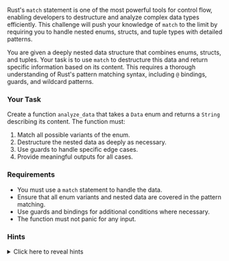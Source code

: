 Rust's `match` statement is one of the most powerful tools for control flow, enabling developers to destructure and analyze complex data types efficiently. This challenge will push your knowledge of `match` to the limit by requiring you to handle nested enums, structs, and tuple types with detailed patterns.

You are given a deeply nested data structure that combines enums, structs, and tuples. Your task is to use `match` to destructure this data and return specific information based on its content. This requires a thorough understanding of Rust's pattern matching syntax, including `@` bindings, guards, and wildcard patterns.

### Your Task

Create a function `analyze_data` that takes a `Data` enum and returns a `String` describing its content. The function must:

1. Match all possible variants of the enum.
2. Destructure the nested data as deeply as necessary.
3. Use guards to handle specific edge cases.
4. Provide meaningful outputs for all cases.

### Requirements

- You must use a `match` statement to handle the data.
- Ensure that all enum variants and nested data are covered in the pattern matching.
- Use guards and bindings for additional conditions where necessary.
- The function must not panic for any input.

### Hints

<details>
<summary>Click here to reveal hints</summary>

- Use `@` bindings to capture values while matching specific patterns.
- Remember to use `_` as a wildcard for unused or irrelevant values.
- You can use guards (`if` conditions) within patterns to add extra matching logic.
- Pay attention to the order of match arms, as they are evaluated from top to bottom.
- The `Some` and `None` variants of `Option` and nested structs can be destructured directly in match arms.

</details>
